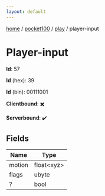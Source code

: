 ```yaml
---
layout: default
---
```


[home](/)  /  [pocket100](/protocol/pocket100)  /  [play](/protocol/pocket100/play)  /  player-input

# Player-input

**Id**: 57

**Id** (hex): 39

**Id** (bin): 00111001

**Clientbound**: ✖️

**Serverbound**: ✔️

## Fields

Name | Type
---|---
motion | float&lt;xyz&gt;
flags | ubyte
? | bool

